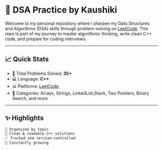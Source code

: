 # 🧠 DSA Practice by Kaushiki

Welcome to my personal repository where I sharpen my Data Structures and Algorithms (DSA) skills through problem-solving on [LeetCode](https://leetcode.com/u/Kaushiki365/). This repo is part of my journey to master algorithmic thinking, write clean C++ code, and prepare for coding interviews.

---

## 📈 Quick Stats

- 🚀 Total Problems Solved: **35+**
- 💻 Language: **C++**
- 📊 Platforms: [LeetCode](https://leetcode.com/u/Kaushiki365/)
- 🧩 Categories: Arrays, Strings, LinkedList,Stack, Two Pointers, Binary Search, and more

---

## ✨ Highlights

```bash
📂 Organized by topic
📎 Clean & readable C++ solutions
✅ Tracked and version-controlled
🧠 Constantly growing
